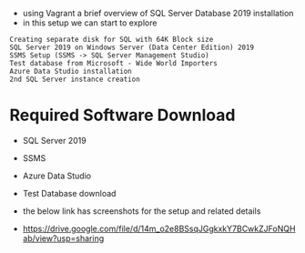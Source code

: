 * using Vagrant a brief overview of SQL Server Database 2019 installation 
* in this setup we can start to explore
```
Creating separate disk for SQL with 64K Block size 
SQL Server 2019 on Windows Server (Data Center Edition) 2019 
SSMS Setup (SSMS -> SQL Server Management Studio)
Test database from Microsoft - Wide World Importers
Azure Data Studio installation
2nd SQL Server instance creation
```
# Required Software Download
* SQL Server 2019
* SSMS 
* Azure Data Studio
* Test Database download

* the below link has screenshots for the setup and related details
* https://drive.google.com/file/d/14m_o2e8BSsqJGgkxkY7BCwkZJFoNQHab/view?usp=sharing